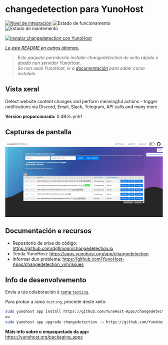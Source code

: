 <!--
NOTA: Este README foi creado automáticamente por <https://github.com/YunoHost/apps/tree/master/tools/readme_generator>
NON debe editarse manualmente.
-->

# changedetection para YunoHost

[![Nivel de integración](https://apps.yunohost.org/badge/integration/changedetection)](https://ci-apps.yunohost.org/ci/apps/changedetection/)
![Estado de funcionamento](https://apps.yunohost.org/badge/state/changedetection)
![Estado de mantemento](https://apps.yunohost.org/badge/maintained/changedetection)

[![Instalar changedetection con YunoHost](https://install-app.yunohost.org/install-with-yunohost.svg)](https://install-app.yunohost.org/?app=changedetection)

*[Le este README en outros idiomas.](./ALL_README.md)*

> *Este paquete permíteche instalar changedetection de xeito rápido e doado nun servidor YunoHost.*  
> *Se non usas YunoHost, le a [documentación](https://yunohost.org/install) para saber como instalalo.*

## Vista xeral

Detect website content changes and perform meaningful actions - trigger notifications via Discord, Email, Slack, Telegram, API calls and many more.


**Versión proporcionada:** 0.49.3~ynh1

## Capturas de pantalla

![Captura de pantalla de changedetection](./doc/screenshots/screenshot.png)

## Documentación e recursos

- Repositorio de orixe do código: <https://github.com/dgtlmoon/changedetection.io>
- Tenda YunoHost: <https://apps.yunohost.org/app/changedetection>
- Informar dun problema: <https://github.com/YunoHost-Apps/changedetection_ynh/issues>

## Info de desenvolvemento

Envía a túa colaboración á [rama `testing`](https://github.com/YunoHost-Apps/changedetection_ynh/tree/testing).

Para probar a rama `testing`, procede deste xeito:

```bash
sudo yunohost app install https://github.com/YunoHost-Apps/changedetection_ynh/tree/testing --debug
ou
sudo yunohost app upgrade changedetection -u https://github.com/YunoHost-Apps/changedetection_ynh/tree/testing --debug
```

**Máis info sobre o empaquetado da app:** <https://yunohost.org/packaging_apps>
